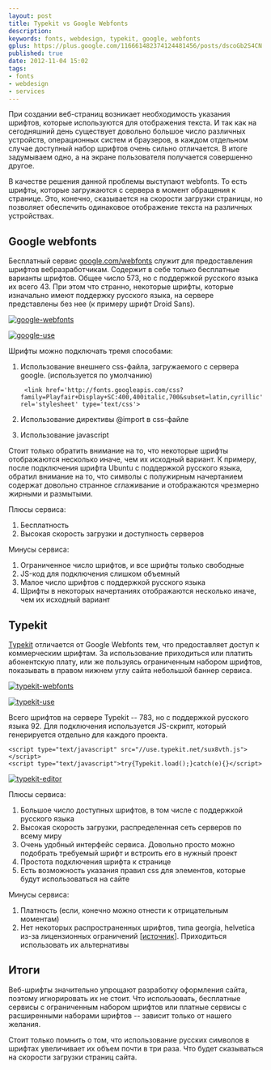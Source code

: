 ```yaml
---
layout: post
title: Typekit vs Google Webfonts
description: 
keywords: fonts, webdesign, typekit, google, webfonts
gplus: https://plus.google.com/116661482374124481456/posts/dscoGb2S4CN
published: true
date: 2012-11-04 15:02
tags:
- fonts
- webdesign
- services
---
```


При создании веб-страниц возникает необходимость указания шрифтов, которые используются для отображения текста. И так как на сегодняшний день существует довольно большое число различных устройств, операционных систем и браузеров, в каждом отдельном случае доступный набор шрифтов очень сильно отличается. В итоге задумываем одно, а на экране пользователя получается совершенно другое.

В качестве решения данной проблемы выступают webfonts. То есть шрифты, которые загружаются с сервера в момент обращения к странице. Это, конечно, сказывается на скорости загрузки страницы, но позволяет обеспечить одинаковое отображение текста  на различных устройствах.

## Google webfonts

Бесплатный сервис [google.com/webfonts](http://www.google.com/webfonts "Google Web Fonts") служит для предоставления шрифтов вебразработчикам. Содержит в себе только бесплатные варианты шрифтов. Общее число 573, но с поддержкой русского языка их всего 43. При этом что странно, некоторые шрифты, которые изначально имеют поддержку русского языка, на сервере представлены без нее (к примеру шрифт Droid Sans).

[![google-webfonts](http://static.juev.org/2012/11/th-google-webfonts.png)](http://static.juev.org/2012/11/google-webfonts.png "Google Webfonts")

[![google-use](http://static.juev.org/2012/11/th-google-use.png)](http://static.juev.org/2012/11/google-use.png "Google Webfonts Use")

Шрифты можно подключать тремя способами:

1. Использование внешнего css-файла, загружаемого с сервера google. (используется по умолчанию)

        <link href='http://fonts.googleapis.com/css?family=Playfair+Display+SC:400,400italic,700&subset=latin,cyrillic' rel='stylesheet' type='text/css'>

2. Использование директивы @import в css-файле
3. Использование javascript

Стоит только обратить внимание на то, что некоторые шрифты отображаются несколько иначе, чем их исходный вариант. К примеру, после подключения шрифта Ubuntu с поддержкой русского языка, обратил внимание на то, что символы с полужирным начертанием содержат довольно странное сглаживание и отображаются чрезмерно жирными и размытыми.

Плюсы сервиса:

1. Бесплатность
2. Высокая скорость загрузки и доступность серверов

Минусы сервиса:

1. Ограниченное число шрифтов, и все шрифты только свободные
2. JS-код для подключения слишком объемный
3. Малое число шрифтов с поддержкой русского языка
4. Шрифты в некоторых начертаниях отображаются несколько иначе, чем их исходный вариант

## Typekit
 
[Typekit](https://typekit.com "Typekit") отличается от Google Webfonts тем, что предоставляет доступ к коммерческим шрифтам. За использование приходиться или платить абонентскую плату, или же пользуясь ограниченным набором шрифтов, показывать в правом нижнем углу сайта небольшой баннер сервиса.

[![typekit-webfonts](http://static.juev.org/2012/11/th-typekit-webfonts.png)](http://static.juev.org/2012/11/typekit-webfonts.png "Typekit")

[![typekit-use](http://static.juev.org/2012/11/th-typekit-use.png)](http://static.juev.org/2012/11/typekit-use.png "Typekit Use")

Всего шрифтов на сервере Typekit -- 783, но с поддержкой русского языка 92. Для подключения используется JS-скрипт, который генерируется отдельно для каждого проекта.

    <script type="text/javascript" src="//use.typekit.net/sux8vth.js"></script>
    <script type="text/javascript">try{Typekit.load();}catch(e){}</script>

[![typekit-editor](http://static.juev.org/2012/11/th-typekit-editor.png)](http://static.juev.org/2012/11/typekit-editor.png "Typekit Editor")

Плюсы сервиса:

1. Большое число доступных шрифтов, в том числе с поддержкой русского языка
2. Высокая скорость загрузки, распределенная сеть серверов по всему миру
3. Очень удобный интерфейс сервиса. Довольно просто можно подобрать требуемый шрифт и встроить его в нужный проект
4. Простота подключения шрифта к странице
5. Есть возможность указания правил css для элементов, которые будут использоваться на сайте

Минусы сервиса:

1. Платность (если, конечно можно отнести к отрицательным моментам)
2. Нет некоторых распространенных шрифтов, типа georgia, helvetica из-за лицензионных ограничений \[[источник](http://www.quora.com/Typekit/Why-isnt-Helvetica-available-in-Typekit)\]. Приходиться использовать их альтернативы

## Итоги

Веб-шрифты значительно упрощают разработку оформления сайта, поэтому игнорировать их не стоит. Что использовать, бесплатные сервисы с ограниченным набором шрифтов или платные сервисы с расширенными наборами шрифтов -- зависит только от нашего желания.

Стоит только помнить о том, что использование русских символов в шрифтах увеличивает их объем почти в три раза. Что будет сказываться на скорости загрузки страниц сайта.
